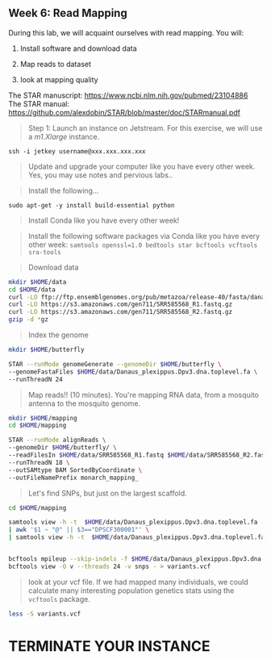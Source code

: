 ## Week 6: Read Mapping


During this lab, we will acquaint ourselves with read mapping. You will:

1. Install software and download data

3. Map reads to dataset

4. look at mapping quality


The STAR manuscript: https://www.ncbi.nlm.nih.gov/pubmed/23104886
The STAR manual: https://github.com/alexdobin/STAR/blob/master/doc/STARmanual.pdf



> Step 1: Launch an instance on Jetstream. For this exercise, we will use a _m1.Xlarge_ instance.

```
ssh -i jetkey username@xxx.xxx.xxx.xxx
```

> Update and upgrade your computer like you have every other week. Yes, you may use notes and pervious labs..


> Install the following...
```
sudo apt-get -y install build-essential python
```


> Install Conda like you have every other week!


> Install the following software packages via Conda like you have every other week: `samtools openssl=1.0 bedtools star bcftools vcftools sra-tools`


>Download data

```bash
mkdir $HOME/data
cd $HOME/data
curl -LO ftp://ftp.ensemblgenomes.org/pub/metazoa/release-40/fasta/danaus_plexippus/dna/Danaus_plexippus.Dpv3.dna.toplevel.fa.gz
curl -LO https://s3.amazonaws.com/gen711/SRR585568_R1.fastq.gz
curl -LO https://s3.amazonaws.com/gen711/SRR585568_R2.fastq.gz
gzip -d *gz

```


> Index the genome

```bash
mkdir $HOME/butterfly

STAR --runMode genomeGenerate --genomeDir $HOME/butterfly \
--genomeFastaFiles $HOME/data/Danaus_plexippus.Dpv3.dna.toplevel.fa \
--runThreadN 24
```

>Map reads!! (10 minutes). You're mapping RNA data, from a mosquito antenna to the mosquito genome.

```bash
mkdir $HOME/mapping
cd $HOME/mapping

STAR --runMode alignReads \
--genomeDir $HOME/butterfly/ \
--readFilesIn $HOME/data/SRR585568_R1.fastq $HOME/data/SRR585568_R2.fastq \
--runThreadN 18 \
--outSAMtype BAM SortedByCoordinate \
--outFileNamePrefix monarch_mapping_
```

> Let's find SNPs, but just on the largest scaffold.

```bash
cd $HOME/mapping

samtools view -h -t  $HOME/data/Danaus_plexippus.Dpv3.dna.toplevel.fa --threads 12 monarch_mapping_Aligned.sortedByCoord.out.bam \
| awk '$1 ~ "@" || $3=="DPSCF300001"' \
| samtools view -h -t  $HOME/data/Danaus_plexippus.Dpv3.dna.toplevel.fa --threads 12 -1 -o filtered.bam -


bcftools mpileup --skip-indels -f $HOME/data/Danaus_plexippus.Dpv3.dna.toplevel.fa filtered.bam | \
bcftools view -O v --threads 24 -v snps - > variants.vcf
```

> look at your vcf file. If we had mapped many individuals, we could calculate many interesting population genetics stats using the `vcftools` package.

```bash
less -S variants.vcf
```

# TERMINATE YOUR INSTANCE
